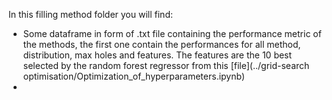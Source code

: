 In this filling method folder you will find:
* Some dataframe in form of .txt file containing the performance metric of the methods, the first one contain the performances for all method, distribution, max holes  and features. The features are the 10 best selected by the random forest regressor from this [file](../grid-search optimisation/Optimization_of_hyperparameters.ipynb)
* 
